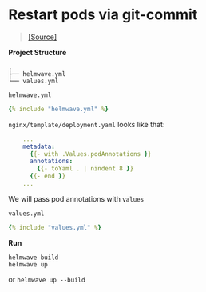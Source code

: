 # Restart pods via git-commit

> [ [Source] ](https://github.com/helmwave/docs/tree/0.19.x/docs/examples/pass-git-commit)


**Project Structure**

```
.
├── helmwave.yml
└── values.yml
```

`helmwave.yml`

```yaml
{% include "helmwave.yml" %}
```

`nginx/template/deployment.yaml` looks like that:

```yaml
    ...
    metadata:  
      {{- with .Values.podAnnotations }}  
      annotations:  
        {{- toYaml . | nindent 8 }}  
      {{- end }}
    ...
```

We will pass pod annotations with  `values`


`values.yml`

```yaml
{% include "values.yml" %}
```

**Run**

```console
helmwave build
helmwave up
```

or `helmwave up --build`


